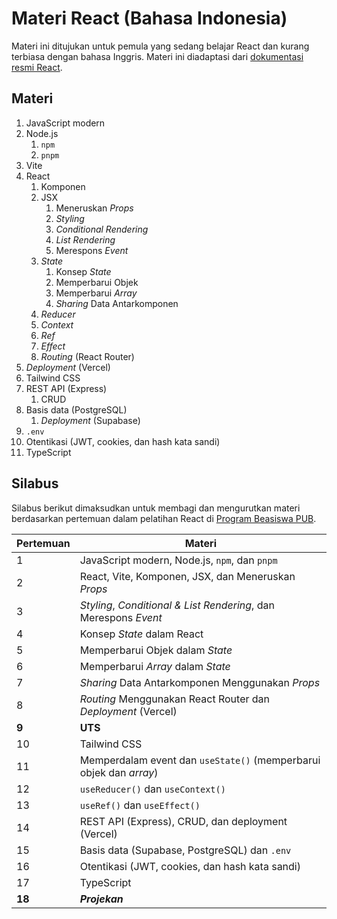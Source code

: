 # Materi React (Bahasa Indonesia)

Materi ini ditujukan untuk pemula yang sedang belajar React dan kurang terbiasa dengan bahasa Inggris. Materi ini diadaptasi dari [dokumentasi resmi React](https://react.dev/).

## Materi

1. JavaScript modern
2. Node.js
   1. `npm`
   2. `pnpm`
3. Vite
4. React
   1. Komponen
   2. JSX
      1. Meneruskan _Props_
      2. _Styling_
      3. _Conditional Rendering_
      4. _List Rendering_
      5. Merespons _Event_
   3. _State_
      1. Konsep _State_
      2. Memperbarui Objek
      3. Memperbarui _Array_
      4. _Sharing_ Data Antarkomponen
   4. _Reducer_
   5. _Context_
   6. _Ref_
   7. _Effect_
   8. _Routing_ (React Router)
5. _Deployment_ (Vercel)
6. Tailwind CSS
7. REST API (Express)
   1. CRUD
8. Basis data (PostgreSQL)
   1. _Deployment_ (Supabase)
9. `.env`
10. Otentikasi (JWT, cookies, dan hash kata sandi)
11. TypeScript

## Silabus

Silabus berikut dimaksudkan untuk membagi dan mengurutkan materi berdasarkan pertemuan dalam pelatihan React di [Program Beasiswa PUB](https://www.pubpasim.org/).

| Pertemuan | Materi                                                             |
| --------- | ------------------------------------------------------------------ |
| 1         | JavaScript modern, Node.js, `npm`, dan `pnpm`                      |
| 2         | React, Vite, Komponen, JSX, dan Meneruskan _Props_                 |
| 3         | _Styling_, _Conditional & List Rendering_, dan Merespons _Event_   |
| 4         | Konsep _State_ dalam React                                         |
| 5         | Memperbarui Objek dalam _State_                                    |
| 6         | Memperbarui _Array_ dalam _State_                                  |
| 7         | _Sharing_ Data Antarkomponen Menggunakan _Props_                   |
| 8         | _Routing_ Menggunakan React Router dan _Deployment_ (Vercel)       |
| **9**     | **UTS**                                                            |
| 10        | Tailwind CSS                                                       |
| 11        | Memperdalam event dan `useState()` (memperbarui objek dan _array_) |
| 12        | `useReducer()` dan `useContext()`                                  |
| 13        | `useRef()` dan `useEffect()`                                       |
| 14        | REST API (Express), CRUD, dan deployment (Vercel)                  |
| 15        | Basis data (Supabase, PostgreSQL) dan `.env`                       |
| 16        | Otentikasi (JWT, cookies, dan hash kata sandi)                     |
| 17        | TypeScript                                                         |
| **18**    | **_Projekan_**                                                     |
